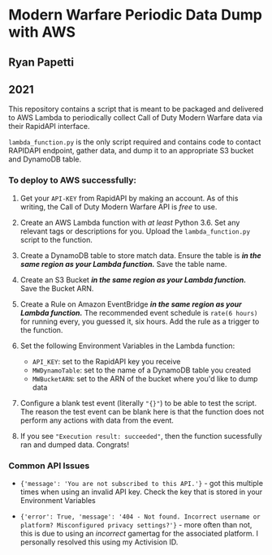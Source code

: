 # Modern Warfare Periodic Data Dump with AWS
## Ryan Papetti
## 2021

This repository contains a script that is meant to be packaged and delivered to AWS Lambda to periodically collect Call of Duty Modern Warfare data via their RapidAPI interface. 


`lambda_function.py` is the only script required and contains code to contact RAPIDAPI endpoint, gather data, and dump it to an appropriate S3 bucket and DynamoDB table. 

### To deploy to AWS successfully:

1. Get your `API-KEY` from RapidAPI by making an account. As of this writing, the Call of Duty Modern Warfare API is *free* to use. 

2. Create an AWS Lambda function with *at least* Python 3.6. Set any relevant tags or descriptions for you. Upload the `lambda_function.py` script to the function.

3. Create a DynamoDB table to store match data. Ensure the table is ***in the same region as your Lambda function.*** Save the table name.

4. Create an S3 Bucket ***in the same region as your Lambda function.*** Save the Bucket ARN.

5. Create a Rule on Amazon EventBridge ***in the same region as your Lambda function.*** The recommended event schedule is `rate(6 hours)` for running every, you guessed it, six hours. Add the rule as a trigger to the function.

6. Set the following Environment Variables in the Lambda function: 

    - `API_KEY`: set to the RapidAPI key you receive
    - `MWDynamoTable`: set to the name of a DynamoDB table you created
    - `MWBucketARN`: set to the ARN of the bucket where you'd like to dump data


7. Configure a blank test event (literally `"{}"`) to be able to test the script. The reason the test event can be blank here is that the function does not perform any actions with data from the event. 

8. If you see `"Execution result: succeeded"`, then the function sucessfully ran and dumped data. Congrats!



### Common API Issues

- `{'message': 'You are not subscribed to this API.'}` - got this multiple times when using an invalid API key. Check the key that is stored in your Environment Variables

- `{'error': True, 'message': '404 - Not found. Incorrect username or platform? Misconfigured privacy settings?'}` - more often than not, this is due to using an *incorrect* gamertag for the associated platform. I personally resolved this using my Activision ID.

